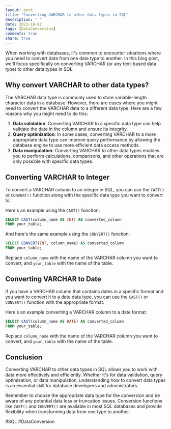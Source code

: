 ```yaml
---
layout: post
title: "Converting VARCHAR to other data types in SQL"
description: " "
date: 2023-10-02
tags: [DataConversion]
comments: true
share: true
---
```


When working with databases, it's common to encounter situations where you need to convert data from one data type to another. In this blog post, we'll focus specifically on converting VARCHAR (or any text-based data type) to other data types in SQL.

## Why convert VARCHAR to other data types?

The VARCHAR data type is commonly used to store variable-length character data in a database. However, there are cases where you might need to convert the VARCHAR data to a different data type. Here are a few reasons why you might need to do this:

1. **Data validation**: Converting VARCHAR to a specific data type can help validate the data in the column and ensure its integrity.
2. **Query optimization**: In some cases, converting VARCHAR to a more appropriate data type can improve query performance by allowing the database engine to use more efficient data access methods.
3. **Data manipulation**: Converting VARCHAR to other data types enables you to perform calculations, comparisons, and other operations that are only possible with specific data types.

## Converting VARCHAR to Integer

To convert a VARCHAR column to an integer in SQL, you can use the `CAST()` or `CONVERT()` function along with the specific data type you want to convert to. 

Here's an example using the `CAST()` function:

```sql
SELECT CAST(column_name AS INT) AS converted_column
FROM your_table;
```

And here's the same example using the `CONVERT()` function:

```sql
SELECT CONVERT(INT, column_name) AS converted_column
FROM your_table;
```

Replace `column_name` with the name of the VARCHAR column you want to convert, and `your_table` with the name of the table.

## Converting VARCHAR to Date

If you have a VARCHAR column that contains dates in a specific format and you want to convert it to a date data type, you can use the `CAST()` or `CONVERT()` function with the appropriate format.

Here's an example converting a VARCHAR column to a date format:

```sql
SELECT CAST(column_name AS DATE) AS converted_column
FROM your_table;
```

Replace `column_name` with the name of the VARCHAR column you want to convert, and `your_table` with the name of the table.

## Conclusion

Converting VARCHAR to other data types in SQL allows you to work with data more effectively and efficiently. Whether it's for data validation, query optimization, or data manipulation, understanding how to convert data types is an essential skill for database developers and administrators.

Remember to choose the appropriate data type for the conversion and be aware of any potential data loss or truncation issues. Conversion functions like `CAST()` and `CONVERT()` are available in most SQL databases and provide flexibility when transforming data from one type to another.

#SQL #DataConversion
